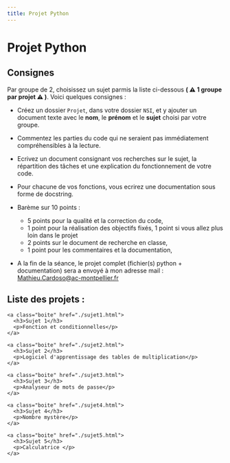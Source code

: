 ```yaml
---
title: Projet Python
---
```


# Projet Python

<link rel="stylesheet" href="../../assets/style.css" />


## Consignes

Par groupe de 2, choisissez un sujet parmis la liste ci-dessous **( ⚠️ 1 groupe par projet ⚠️ )**. Voici quelques consignes :

- Créez un dossier `Projet`, dans votre dossier `NSI`, et y ajouter un document texte avec le **nom**, le **prénom** et le **sujet** choisi par votre groupe.
- Commentez les parties du code qui ne seraient pas immédiatement compréhensibles à la lecture.
- Ecrivez un document consignant vos recherches sur le sujet, la répartition des tâches et une explication du fonctionnement de votre code.
- Pour chacune de vos fonctions, vous ecrirez une documentation sous forme de docstring.
- Barème sur 10 points :

    - 5 points pour la qualité et la correction du code, 
    - 1 point pour la réalisation des objectifs fixés, 1 point si vous allez plus loin dans le projet
    - 2 points sur le document de recherche en classe,
    - 1 point pour les commentaires et la documentation,
- A la fin de la séance, le projet complet (fichier(s) python + documentation) sera a envoyé à mon adresse mail : Mathieu.Cardoso@ac-montpellier.fr 

## Liste des projets :

<div class="cours-section">
  <div class="boites-lecons">

    <a class="boite" href="./sujet1.html">
      <h3>Sujet 1</h3>
      <p>Fonction et conditionnelles</p>
    </a>
    
    <a class="boite" href="./sujet2.html">
      <h3>Sujet 2</h3>
      <p>Logiciel d'apprentissage des tables de multiplication</p>
    </a>

    <a class="boite" href="./sujet3.html">
      <h3>Sujet 3</h3>
      <p>Analyseur de mots de passe</p>
    </a>
        
    <a class="boite" href="./sujet4.html">
      <h3>Sujet 4</h3>
      <p>Nombre mystère</p>
    </a>
    
    <a class="boite" href="./sujet5.html">
      <h3>Sujet 5</h3>
      <p>Calculatrice </p>
    </a>

  </div>
</div>

